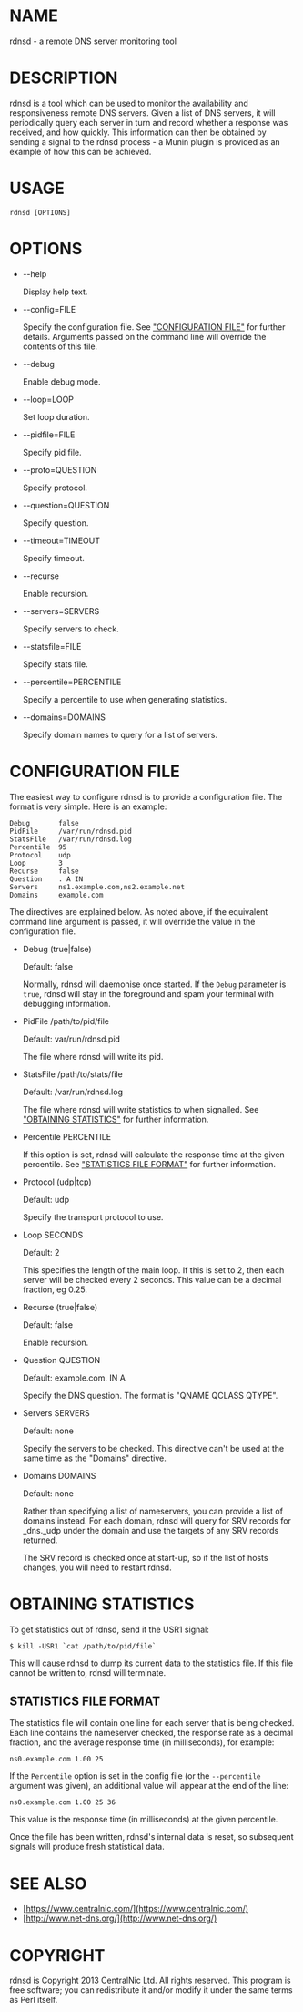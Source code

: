 # NAME

rdnsd - a remote DNS server monitoring tool

# DESCRIPTION

rdnsd is a tool which can be used to monitor the availability and
responsiveness remote DNS servers. Given a list of DNS servers, it will
periodically query each server in turn and record whether a response was
received, and how quickly. This information can then be obtained by
sending a signal to the rdnsd process - a Munin plugin is provided as an
example of how this can be achieved.

# USAGE

	rdnsd [OPTIONS]

# OPTIONS

- \--help

    Display help text.

- \--config=FILE

    Specify the configuration file. See ["CONFIGURATION FILE"](#configuration-file) for further
    details. Arguments passed on the command line will override the contents
    of this file.

- \--debug

    Enable debug mode.

- \--loop=LOOP

    Set loop duration.

- \--pidfile=FILE

    Specify pid file.

- \--proto=QUESTION

    Specify protocol.

- \--question=QUESTION

    Specify question.

- \--timeout=TIMEOUT

    Specify timeout.

- \--recurse

    Enable recursion.

- \--servers=SERVERS

    Specify servers to check.

- \--statsfile=FILE

    Specify stats file.

- \--percentile=PERCENTILE

    Specify a percentile to use when generating statistics.

- \--domains=DOMAINS

    Specify domain names to query for a list of servers.

# CONFIGURATION FILE

The easiest way to configure rdnsd is to provide a configuration file.
The format is very simple. Here is an example:

	Debug		false
	PidFile		/var/run/rdnsd.pid
	StatsFile	/var/run/rdnsd.log
	Percentile	95
	Protocol	udp
	Loop		3
	Recurse		false
	Question	. A IN
	Servers		ns1.example.com,ns2.example.net
	Domains		example.com

The directives are explained below. As noted above, if the equivalent
command line argument is passed, it will override the value in the
configuration file.

- Debug (true|false)

    Default: false

    Normally, rdnsd will daemonise once started. If the `Debug` parameter
    is `true`, rdnsd will stay in the foreground and spam your terminal
    with debugging information.

- PidFile /path/to/pid/file

    Default: var/run/rdnsd.pid

    The file where rdnsd will write its pid.

- StatsFile /path/to/stats/file

    Default: /var/run/rdnsd.log

    The file where rdnsd will write statistics to when signalled. See
    ["OBTAINING STATISTICS"](#obtaining-statistics) for further information.

- Percentile PERCENTILE

    If this option is set, rdnsd will calculate the response time at the
    given percentile. See ["STATISTICS FILE FORMAT"](#statistics-file-format) for further information.

- Protocol (udp|tcp)

    Default: udp

    Specify the transport protocol to use.

- Loop SECONDS

    Default: 2

    This specifies the length of the main loop. If this is set to 2, then
    each server will be checked every 2 seconds. This value can be a decimal
    fraction, eg 0.25.

- Recurse (true|false)

    Default: false

    Enable recursion.

- Question QUESTION

    Default: example.com. IN A

    Specify the DNS question. The format is "QNAME QCLASS QTYPE".

- Servers SERVERS

    Default: none

    Specify the servers to be checked. This directive can't be used at the
    same time as the "Domains" directive.

- Domains DOMAINS

    Default: none

    Rather than specifying a list of nameservers, you can provide a list of
    domains instead. For each domain, rdnsd will query for SRV records for
    \_dns.\_udp under the domain and use the targets of any SRV records
    returned.

    The SRV record is checked once at start-up, so if the list of hosts
    changes, you will need to restart rdnsd.

# OBTAINING STATISTICS

To get statistics out of rdnsd, send it the USR1 signal:

	$ kill -USR1 `cat /path/to/pid/file`

This will cause rdnsd to dump its current data to the statistics file.
If this file cannot be written to, rdnsd will terminate.

## STATISTICS FILE FORMAT

The statistics file will contain one line for each server that is being
checked. Each line contains the nameserver checked, the response rate as
a decimal fraction, and the average response time (in milliseconds), for
example:

	ns0.example.com 1.00 25

If the `Percentile` option is set in the config file (or the
`--percentile` argument was given), an additional value will appear at
the end of the line:

	ns0.example.com 1.00 25 36

This value is the response time (in milliseconds) at the given
percentile.

Once the file has been written, rdnsd's internal data is reset, so
subsequent signals will produce fresh statistical data.

# SEE ALSO

- [https://www.centralnic.com/](https://www.centralnic.com/)
- [http://www.net-dns.org/](http://www.net-dns.org/)

# COPYRIGHT

rdnsd is Copyright 2013 CentralNic Ltd. All rights reserved. This
program is free software; you can redistribute it and/or modify it under
the same terms as Perl itself.
